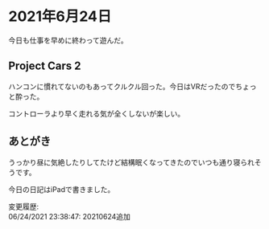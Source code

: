 # 2021年6月24日

今日も仕事を早めに終わって遊んだ。

## Project Cars 2

ハンコンに慣れてないのもあってクルクル回った。今日はVRだったのでちょっと酔った。

コントローラより早く走れる気が全くしないが楽しい。

## あとがき

うっかり昼に気絶したりしてたけど結構眠くなってきたのでいつも通り寝られそうです。

今日の日記はiPadで書きました。

変更履歴:  
06/24/2021 23:38:47: 20210624追加  
